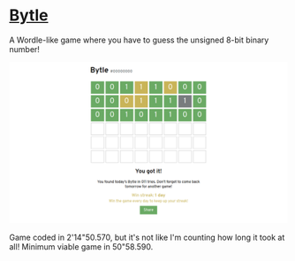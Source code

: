 # [Bytle](https://jamesl.me/bytle)
A Wordle-like game where you have to guess the unsigned 8-bit binary number!

![Screenshot of Bytle](media/demo.png)

Game coded in 2'14"50.570, but it's not like I'm counting how long it took at all! Minimum viable game in 50"58.590.
